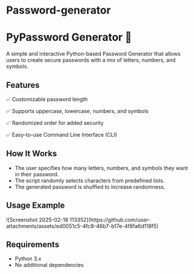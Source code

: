 # Password-generator
<h1>PyPassword Generator 🔑</h1>

<p>A simple and interactive Python-based Password Generator that allows users to create secure passwords with a mix of letters, numbers, and symbols.</p>

<h2>Features</h2>

<p>✅ Customizable password length</p>
<p>✅ Supports uppercase, lowercase, numbers, and symbols</p>
<p>✅ Randomized order for added security</p>
<p>✅ Easy-to-use Command Line Interface (CLI)</p>

<h2>How It Works</h2>

<ul>
<li>The user specifies how many letters, numbers, and symbols they want in their password.</li>
<li>The script randomly selects characters from predefined lists.</li>
<li>The generated password is shuffled to increase randomness.</li>
</ul>

<h2>Usage Example</h2>
![Screenshot 2025-02-18 113352](https://github.com/user-attachments/assets/ed0051c5-4fc8-46b7-b17e-4f8fa6d118f5)

<h2>Requirements</h2>
<ul><li>Python 3.x</li>
<li>No additional dependencies</li></ul>


